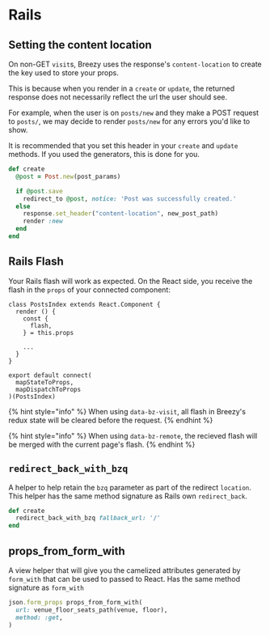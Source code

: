 # Rails

## Setting the content location

On non-GET `visit`s, Breezy uses the response's `content-location` to create
the key used to store your props.

This is because when you render in a `create` or `update`, the returned
response does not necessarily reflect the url the user should see.

For example, when the user is on `posts/new` and they make a POST request to
`posts/`, we may decide to render `posts/new` for any errors you'd like to
show.

It is recommended that you set this header in your `create` and `update`
methods. If you used the generators, this is done for you.

```ruby
def create
  @post = Post.new(post_params)

  if @post.save
    redirect_to @post, notice: 'Post was successfully created.'
  else
    response.set_header("content-location", new_post_path)
    render :new
  end
end
```

## Rails Flash
Your Rails flash will work as expected. On the React side, you receive the
flash in the `props` of your connected component:

```
class PostsIndex extends React.Component {
  render () {
    const {
      flash,
    } = this.props

    ...
  }
}

export default connect(
  mapStateToProps,
  mapDispatchToProps
)(PostsIndex)

```

{% hint style="info" %}
When using `data-bz-visit`, all flash in Breezy's redux state will be cleared before the request.
{% endhint %}

{% hint style="info" %}
When using `data-bz-remote`, the recieved flash will be merged with the current page's flash.
{% endhint %}


## `redirect_back_with_bzq`

A helper to help retain the `bzq` parameter as part of the redirect `location`.
This helper has the same method signature as Rails own `redirect_back`.

```ruby
def create
  redirect_back_with_bzq fallback_url: '/'
end
```

## props_from_form_with
A view helper that will give you the camelized attributes generated by
`form_with` that can be used to passed to React. Has the same method signature
as `form_with`

```ruby
json.form_props props_from_form_with(
  url: venue_floor_seats_path(venue, floor),
  method: :get,
)
```

